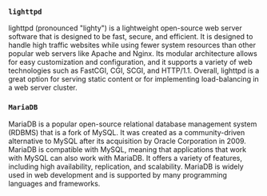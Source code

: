 ### `lighttpd`

lighttpd (pronounced "lighty") is a lightweight open-source web server software that is designed to be fast, secure, and efficient. It is designed to handle high traffic websites while using fewer system resources than other popular web servers like Apache and Nginx. Its modular architecture allows for easy customization and configuration, and it supports a variety of web technologies such as FastCGI, CGI, SCGI, and HTTP/1.1. Overall, lighttpd is a great option for serving static content or for implementing load-balancing in a web server cluster.

### `MariaDB`

MariaDB is a popular open-source relational database management system (RDBMS) that is a fork of MySQL. It was created as a community-driven alternative to MySQL after its acquisition by Oracle Corporation in 2009. MariaDB is compatible with MySQL, meaning that applications that work with MySQL can also work with MariaDB. It offers a variety of features, including high availability, replication, and scalability. MariaDB is widely used in web development and is supported by many programming languages and frameworks.


